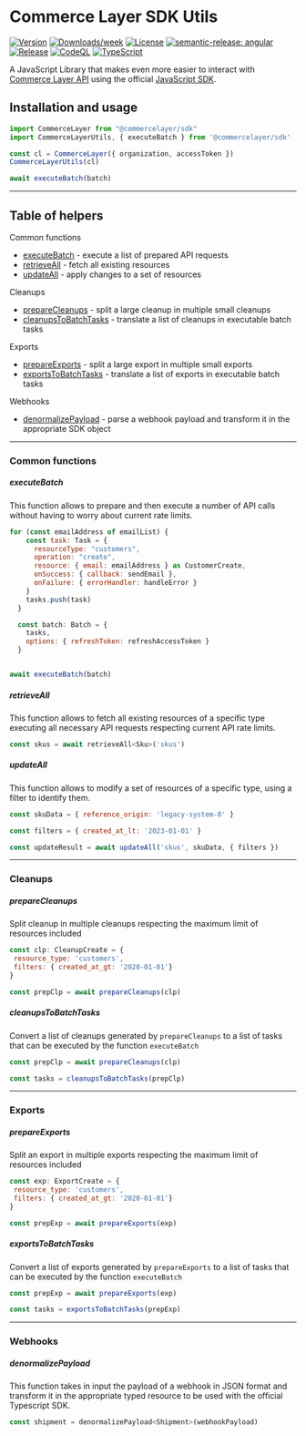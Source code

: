 # Commerce Layer SDK Utils

[![Version](https://img.shields.io/npm/v/@commercelayer/sdk-utils.svg)](https://npmjs.org/package/@commercelayer/sdk-utils)
[![Downloads/week](https://img.shields.io/npm/dw/@commercelayer/sdk-utils.svg)](https://npmjs.org/package/@commercelayer/sdk-utils)
[![License](https://img.shields.io/npm/l/@commercelayer/sdk-utils.svg)](https://github.com/commercelayer/commercelayer-sdk-utils/blob/master/package.json)
[![semantic-release: angular](https://img.shields.io/badge/semantic--release-angular-e10079?logo=semantic-release)](https://github.com/semantic-release/semantic-release)
[![Release](https://github.com/commercelayer/commercelayer-sdk-utils/actions/workflows/semantic-release.yml/badge.svg)](https://github.com/commercelayer/commercelayer-sdk-utils/actions/workflows/semantic-release.yml)
[![CodeQL](https://github.com/commercelayer/commercelayer-cli/actions/workflows/codeql-analysis.yml/badge.svg)](https://github.com/commercelayer/commercelayer-cli/actions/workflows/codeql-analysis.yml)
[![TypeScript](https://img.shields.io/badge/%3C%2F%3E-TypeScript%205-%230074c1.svg)](https://www.typescriptlang.org/)

A JavaScript Library that makes even more easier to interact with [Commerce Layer API](https://docs.commercelayer.io/developers) using the official [JavaScript SDK](https://github.com/commercelayer/commercelayer-sdk).

## Installation and usage

```js
import CommerceLayer from "@commercelayer/sdk"
import CommerceLayerUtils, { executeBatch } from '@commercelayer/sdk'

const cl = CommerceLayer({ organization, accessToken })
CommerceLayerUtils(cl)

await executeBatch(batch)
```

---

## Table of helpers

Common functions

- [executeBatch](#executebatch) - execute a list of prepared API requests
- [retrieveAll](#retrieveall) - fetch all existing resources
- [updateAll](#updateall) - apply changes to a set of resources

Cleanups

- [prepareCleanups](#preparecleanups) - split a large cleanup in multiple small cleanups
- [cleanupsToBatchTasks](#cleanupstobatchtasks) - translate a list of cleanups in executable batch tasks

Exports

- [prepareExports](#prepareexports) - split a large export in multiple small exports
- [exportsToBatchTasks](#exportstobatchtasks) - translate a list of exports in executable batch tasks

Webhooks

- [denormalizePayload](#denormalizepayload) - parse a webhook payload and transform it in the appropriate SDK object


---

### Common functions

##### executeBatch

This function allows to prepare and then execute a number of API calls without having to worry about current rate limits.

```js
for (const emailAddress of emailList) {
    const task: Task = {
      resourceType: "customers",
      operation: "create",
      resource: { email: emailAddress } as CustomerCreate,
      onSuccess: { callback: sendEmail },
      onFailure: { errorHandler: handleError }
    }
    tasks.push(task)
  }

  const batch: Batch = {
    tasks,
    options: { refreshToken: refreshAccessToken }
  }


await executeBatch(batch)
```

##### retrieveAll

This function allows to fetch all existing resources of a specific type executing all necessary API requests respecting current API rate limits.

```js
const skus = await retrieveAll<Sku>('skus')
```

##### updateAll

This function allows to modify a set of resources of a specific type, using a filter to identify them.

```js
const skuData = { reference_origin: 'legacy-system-0' }

const filters = { created_at_lt: '2023-01-01' }

const updateResult = await updateAll('skus', skuData, { filters })
```

---

### Cleanups

##### prepareCleanups

Split cleanup in multiple cleanups respecting the maximum limit of resources included

```js
const clp: CleanupCreate = {
 resource_type: 'customers',
 filters: { created_at_gt: '2020-01-01'}
}

const prepClp = await prepareCleanups(clp)
```

##### cleanupsToBatchTasks

Convert a list of cleanups generated by `prepareCleanups` to a list of tasks that can be executed by the function `executeBatch`


```js
const prepClp = await prepareCleanups(clp)

const tasks = cleanupsToBatchTasks(prepClp)
```

---

### Exports

##### prepareExports

Split an export in multiple exports respecting the maximum limit of resources included

```js
const exp: ExportCreate = {
 resource_type: 'customers',
 filters: { created_at_gt: '2020-01-01'}
}

const prepExp = await prepareExports(exp)
```

##### exportsToBatchTasks

Convert a list of exports generated by `prepareExports` to a list of tasks that can be executed by the function `executeBatch`


```js
const prepExp = await prepareExports(exp)

const tasks = exportsToBatchTasks(prepExp)
```

---


### Webhooks

##### denormalizePayload

This function takes in input the payload of a webhook in JSON format and transform it in the appropriate typed resource to be used with the official Typescript SDK.

```js
const shipment = denormalizePayload<Shipment>(webhookPayload)
```
